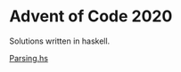 # Advent of Code 2020

Solutions written in haskell.

[Parsing.hs](http://cs.nott.ac.uk/~pszgmh/Parsing.hs)
